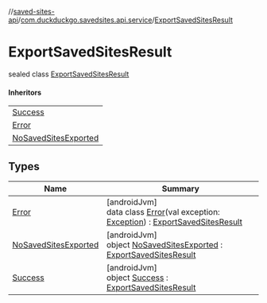 //[saved-sites-api](../../../index.md)/[com.duckduckgo.savedsites.api.service](../index.md)/[ExportSavedSitesResult](index.md)

# ExportSavedSitesResult

sealed class [ExportSavedSitesResult](index.md)

#### Inheritors

| |
|---|
| [Success](-success/index.md) |
| [Error](-error/index.md) |
| [NoSavedSitesExported](-no-saved-sites-exported/index.md) |

## Types

| Name | Summary |
|---|---|
| [Error](-error/index.md) | [androidJvm]<br>data class [Error](-error/index.md)(val exception: [Exception](https://kotlinlang.org/api/latest/jvm/stdlib/kotlin/-exception/index.html)) : [ExportSavedSitesResult](index.md) |
| [NoSavedSitesExported](-no-saved-sites-exported/index.md) | [androidJvm]<br>object [NoSavedSitesExported](-no-saved-sites-exported/index.md) : [ExportSavedSitesResult](index.md) |
| [Success](-success/index.md) | [androidJvm]<br>object [Success](-success/index.md) : [ExportSavedSitesResult](index.md) |

